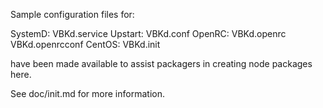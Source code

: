 Sample configuration files for:

SystemD: VBKd.service
Upstart: VBKd.conf
OpenRC:  VBKd.openrc
         VBKd.openrcconf
CentOS:  VBKd.init

have been made available to assist packagers in creating node packages here.

See doc/init.md for more information.
